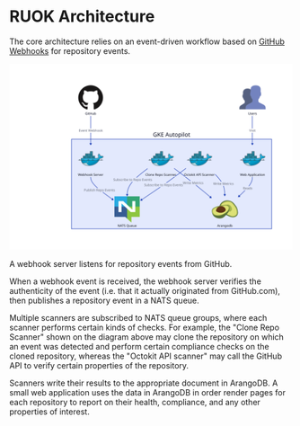 # RUOK Architecture

The core architecture relies on an event-driven workflow based on [GitHub Webhooks](github-webhooks.md) for repository events.

![Architecture Diagram](./diagrams/architecture.svg)

A webhook server listens for repository events from GitHub.

When a webhook event is received, the webhook server verifies the authenticity of the event (i.e. that it actually originated from GitHub.com), then publishes a repository event in a NATS queue.

Multiple scanners are subscribed to NATS queue groups, where each scanner performs certain kinds of checks. For example, the "Clone Repo Scanner" shown on the diagram above may clone the repository on which an event was detected and perform certain compliance checks on the cloned repository, whereas the "Octokit API scanner" may call the GitHub API to verify certain properties of the repository.

Scanners write their results to the appropriate document in ArangoDB. A small web application uses the data in ArangoDB in order render pages for each repository to report on their health, compliance, and any other properties of interest.